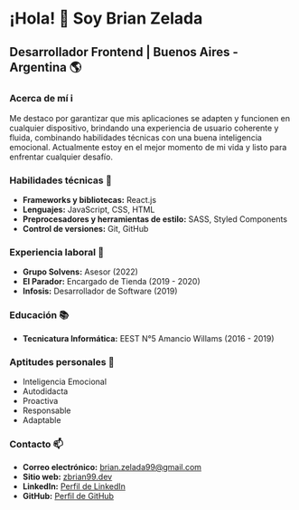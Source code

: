 # ¡Hola! 👋 Soy Brian Zelada

## Desarrollador Frontend | Buenos Aires - Argentina 🌎

### Acerca de mí ℹ️

Me destaco por garantizar que mis aplicaciones se adapten y funcionen en cualquier dispositivo, brindando una experiencia de usuario coherente y fluida, combinando habilidades técnicas con una buena inteligencia emocional. Actualmente estoy en el mejor momento de mi vida y listo para enfrentar cualquier desafío.

### Habilidades técnicas 🚀

- **Frameworks y bibliotecas:** React.js
- **Lenguajes:** JavaScript, CSS, HTML
- **Preprocesadores y herramientas de estilo:** SASS, Styled Components
- **Control de versiones:** Git, GitHub

### Experiencia laboral 💼

- **Grupo Solvens:** Asesor (2022)
- **El Parador:** Encargado de Tienda (2019 - 2020)
- **Infosis:** Desarrollador de Software (2019)

### Educación 📚

- **Tecnicatura Informática:** EEST N°5 Amancio Willams (2016 - 2019)

### Aptitudes personales 🌟

- Inteligencia Emocional
- Autodidacta
- Proactiva
- Responsable
- Adaptable

### Contacto 📫

- **Correo electrónico:** brian.zelada99@gmail.com
- **Sitio web:** [zbrian99.dev](https://zbrian99.dev)
- **LinkedIn:** [Perfil de LinkedIn](https://www.linkedin.com/in/zbrian99/)
- **GitHub:** [Perfil de GitHub](https://github.com/ZBrian99)
